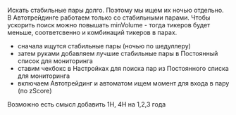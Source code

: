 Искать стабильные пары долго. Поэтому мы ищем их ночью отдельно.
В Автотрейдинге работаем только со стабильными парами.
Чтобы ускорить поиск можно повышать minVolume - тогда тикеров будет меньше, соответсвенно и 
комбинаций тикеров в парах.

- сначала ищутся стабильные пары (ночью по шедуллеру)
- затем руками добавляем лучшие стабильные пары в Постоянный список для мониторинга 
- ставим чекбокс в Настройках для поиска пар из Постоянного списка для мониторинга 
- включаем Автотрейдинг и автоматом ищем момент для входа в пару (по zScore)

Возможно есть смысл добавить 1H, 4H на 1,2,3 года